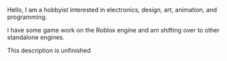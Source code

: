 Hello, I am a hobbyist interested in electronics, design, art, animation, and programming.

I have some game work on the Roblox engine and am shifting over to other standalone engines.

This description is unfinished
